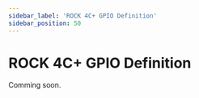 ```yaml
---
sidebar_label: 'ROCK 4C+ GPIO Definition'
sidebar_position: 50
---
```



# ROCK 4C+ GPIO Definition

Comming soon.